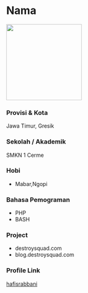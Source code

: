 # Nama

<img src="https://i.postimg.cc/T3ytTdZH/20200806-180811.jpg" width="200" height="200" align="center"/>

### Provisi & Kota

Jawa Timur, Gresik

### Sekolah / Akademik

SMKN 1 Cerme

### Hobi

- Mabar,Ngopi

### Bahasa Pemograman 

- PHP
- BASH

### Project

- destroysquad.com
- blog.destroysquad.com


### Profile Link

[hafisrabbani](https://github.com/hafisrabbani)
